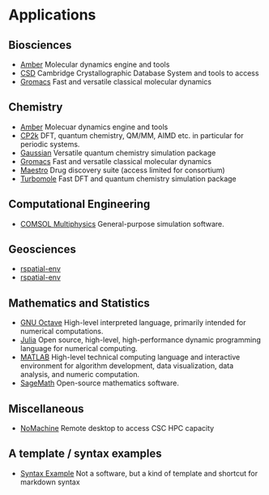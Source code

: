 # Applications

## Biosciences

* [Amber](amber.md) Molecular dynamics engine and tools
* [CSD](csd.md) Cambridge Crystallographic Database System and tools to access
* [Gromacs](gromacs.md) Fast and versatile classical molecular dynamics

## Chemistry

* [Amber](amber.md) Molecuar dynamics engine and tools
* [CP2k](cp2k.md) DFT, quantum chemistry, QM/MM, AIMD etc. in particular for periodic systems.
* [Gaussian](gaussian.md) Versatile quantum chemistry simulation package
* [Gromacs](gromacs.md) Fast and versatile classical molecular dynamics
* [Maestro](maestro.md) Drug discovery suite (access limited for consortium)
* [Turbomole](turbomole.md) Fast DFT and quantum chemistry simulation package

## Computational Engineering

* [COMSOL Multiphysics](comsol.md) General-purpose simulation software.

## Geosciences

* [rspatial-env](rspatial-env.md)
* [rspatial-env](rspatial-env2.md)

## Mathematics and Statistics

* [GNU Octave](octave.md) High-level interpreted language, primarily intended for numerical computations. 
* [Julia](julia.md) Open source, high-level, high-performance dynamic programming language for numerical computing.
* [MATLAB](matlab.md) High-level technical computing language and interactive environment for algorithm development, data visualization, data analysis, and numeric computation.
* [SageMath](sagemath.md) Open-source mathematics software.

## Miscellaneous

* [NoMachine](nomachine.md) Remote desktop to access CSC HPC capacity

## A template / syntax examples 
* [Syntax Example](syntax-example.md) Not a software, but a kind of template and shortcut for markdown syntax
